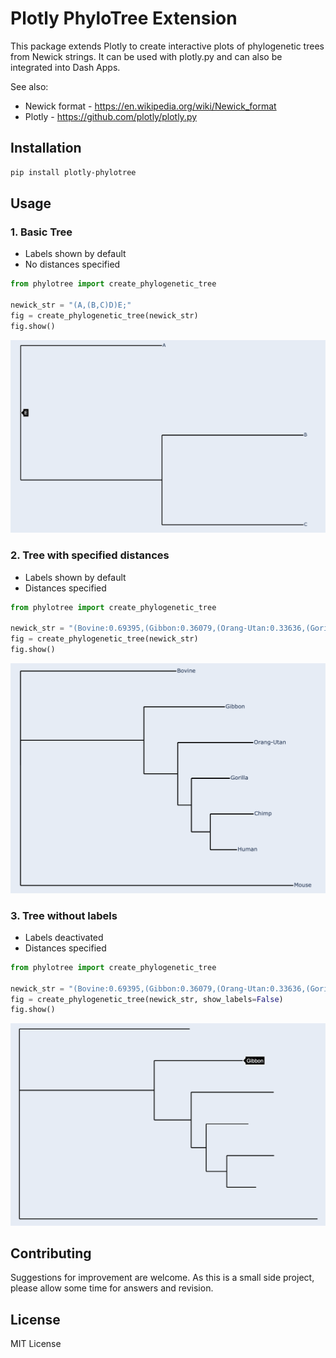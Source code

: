 # Plotly PhyloTree Extension

This package extends Plotly to create interactive plots of phylogenetic trees from Newick strings. It can be used with plotly.py and can also be integrated into Dash Apps.

See also:
- Newick format - https://en.wikipedia.org/wiki/Newick_format
- Plotly - https://github.com/plotly/plotly.py

## Installation

```bash
pip install plotly-phylotree
```

## Usage

### 1. Basic Tree
- Labels shown by default
- No distances specified

```python
from phylotree import create_phylogenetic_tree

newick_str = "(A,(B,C)D)E;"
fig = create_phylogenetic_tree(newick_str)
fig.show()
```
![Alt text](/examples/output_images/basic_tree_labels.png "Basic Tree")

### 2. Tree with specified distances
- Labels shown by default
- Distances specified

```python
from phylotree import create_phylogenetic_tree

newick_str = "(Bovine:0.69395,(Gibbon:0.36079,(Orang-Utan:0.33636,(Gorilla:0.17147,(Chimp:0.19268,Human:0.11927):0.08386):0.06124):0.15057):0.54939,Mouse:1.21460)"
fig = create_phylogenetic_tree(newick_str)
fig.show()
```
![Alt text](/examples/output_images/mammals_tree_labels.png "Mammals")

### 3. Tree without labels
- Labels deactivated
- Distances specified

```python
from phylotree import create_phylogenetic_tree

newick_str = "(Bovine:0.69395,(Gibbon:0.36079,(Orang-Utan:0.33636,(Gorilla:0.17147,(Chimp:0.19268,Human:0.11927):0.08386):0.06124):0.15057):0.54939,Mouse:1.21460)"
fig = create_phylogenetic_tree(newick_str, show_labels=False)
fig.show()
```
![Alt text](/examples/output_images/mammals_tree_no_labels.png "Mammals without labels")

## Contributing

Suggestions for improvement are welcome. As this is a small side project, please allow some time for answers and revision.

## License

MIT License